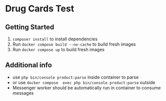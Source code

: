 # Drug Cards Test
## Getting Started

1. `composer install` to install dependencies
2. Run `docker compose build --no-cache` to build fresh images
2. Run `docker compose up` to build fresh images

## Additional info

* use `php bin/console product:parse` inside container to parse
* or use `docker compose  exec php bin/console product:parse` outside
* Messenger worker should be automatically run in container to consume messages
